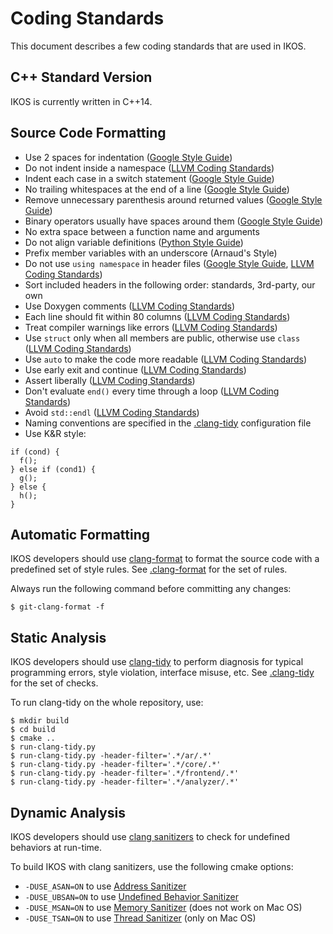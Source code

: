 Coding Standards
================

This document describes a few coding standards that are used in IKOS.

C++ Standard Version
--------------------

IKOS is currently written in C++14.

Source Code Formatting
----------------------

* Use 2 spaces for indentation ([Google Style Guide](https://google.github.io/styleguide/cppguide.html#Spaces_vs._Tabs))
* Do not indent inside a namespace ([LLVM Coding Standards](http://llvm.org/docs/CodingStandards.html#namespace-indentation))
* Indent each case in a switch statement ([Google Style Guide](https://google.github.io/styleguide/cppguide.html#Loops_and_Switch_Statements))
* No trailing whitespaces at the end of a line ([Google Style Guide](https://google.github.io/styleguide/cppguide.html#Horizontal_Whitespace))
* Remove unnecessary parenthesis around returned values ([Google Style Guide](https://google.github.io/styleguide/cppguide.html#Return_Values))
* Binary operators usually have spaces around them ([Google Style Guide](https://google.github.io/styleguide/cppguide.html#Horizontal_Whitespace))
* No extra space between a function name and arguments
* Do not align variable definitions ([Python Style Guide](https://www.python.org/dev/peps/pep-0008/#pet-peeves))
* Prefix member variables with an underscore (Arnaud's Style)
* Do not use `using namespace` in header files ([Google Style Guide](https://google.github.io/styleguide/cppguide.html#Namespaces), [LLVM Coding Standards](http://llvm.org/docs/CodingStandards.html#do-not-use-using-namespace-std))
* Sort included headers in the following order: standards, 3rd-party, our own
* Use Doxygen comments ([LLVM Coding Standards](http://llvm.org/docs/CodingStandards.html#doxygen-use-in-documentation-comments))
* Each line should fit within 80 columns ([LLVM Coding Standards](http://llvm.org/docs/CodingStandards.html#source-code-width))
* Treat compiler warnings like errors ([LLVM Coding Standards](http://llvm.org/docs/CodingStandards.html#treat-compiler-warnings-like-errors))
* Use `struct` only when all members are public, otherwise use `class` ([LLVM Coding Standards](http://llvm.org/docs/CodingStandards.html#use-of-class-and-struct-keywords))
* Use `auto` to make the code more readable ([LLVM Coding Standards](http://llvm.org/docs/CodingStandards.html#use-auto-type-deduction-to-make-code-more-readable))
* Use early exit and continue ([LLVM Coding Standards](http://llvm.org/docs/CodingStandards.html#use-early-exits-and-continue-to-simplify-code))
* Assert liberally ([LLVM Coding Standards](http://llvm.org/docs/CodingStandards.html#assert-liberally))
* Don't evaluate `end()` every time through a loop ([LLVM Coding Standards](http://llvm.org/docs/CodingStandards.html#don-t-evaluate-end-every-time-through-a-loop))
* Avoid `std::endl` ([LLVM Coding Standards](http://llvm.org/docs/CodingStandards.html#avoid-std-endl))
* Naming conventions are specified in the [.clang-tidy](../.clang-tidy) configuration file
* Use K&R style:
```
if (cond) {
  f();
} else if (cond1) {
  g();
} else {
  h();
}
```

Automatic Formatting
--------------------

IKOS developers should use [clang-format](https://clang.llvm.org/docs/ClangFormat.html) to format the source code with a predefined set of style rules.
See [.clang-format](../.clang-format) for the set of rules.

Always run the following command before committing any changes:
```
$ git-clang-format -f
```

Static Analysis
---------------

IKOS developers should use [clang-tidy](https://clang.llvm.org/extra/clang-tidy/) to perform diagnosis for typical programming errors, style violation, interface misuse, etc.
See [.clang-tidy](../.clang-tidy) for the set of checks.

To run clang-tidy on the whole repository, use:
```
$ mkdir build
$ cd build
$ cmake ..
$ run-clang-tidy.py
$ run-clang-tidy.py -header-filter='.*/ar/.*'
$ run-clang-tidy.py -header-filter='.*/core/.*'
$ run-clang-tidy.py -header-filter='.*/frontend/.*'
$ run-clang-tidy.py -header-filter='.*/analyzer/.*'
```

Dynamic Analysis
----------------

IKOS developers should use [clang sanitizers](https://clang.llvm.org/docs/UsersManual.html#controlling-code-generation) to check for undefined behaviors at run-time.

To build IKOS with clang sanitizers, use the following cmake options:
* `-DUSE_ASAN=ON` to use [Address Sanitizer](https://clang.llvm.org/docs/AddressSanitizer.html)
* `-DUSE_UBSAN=ON` to use [Undefined Behavior Sanitizer](https://clang.llvm.org/docs/UndefinedBehaviorSanitizer.html)
* `-DUSE_MSAN=ON` to use [Memory Sanitizer](https://clang.llvm.org/docs/MemorySanitizer.html) (does not work on Mac OS)
* `-DUSE_TSAN=ON` to use [Thread Sanitizer](https://clang.llvm.org/docs/ThreadSanitizer.html) (only on Mac OS)
